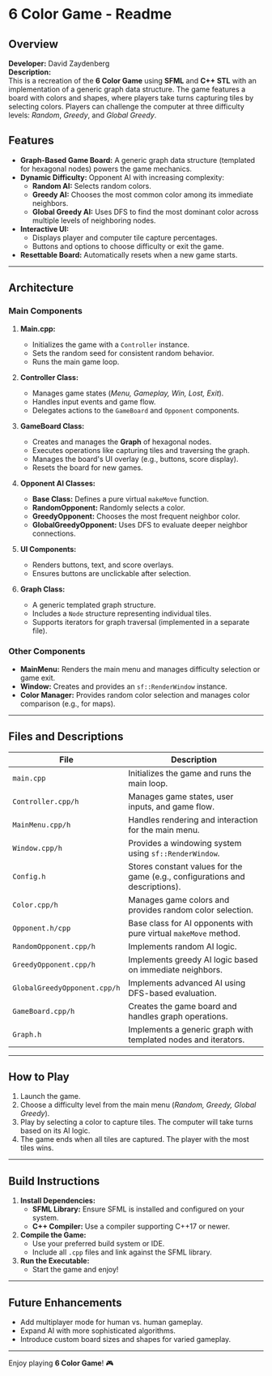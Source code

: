 # 6 Color Game - Readme

## Overview

**Developer:** David Zaydenberg  
**Description:**  
This is a recreation of the **6 Color Game** using **SFML** and **C++ STL** with an implementation of a generic graph data structure. The game features a board with colors and shapes, where players take turns capturing tiles by selecting colors. Players can challenge the computer at three difficulty levels: *Random*, *Greedy*, and *Global Greedy*.  

## Features

- **Graph-Based Game Board:** A generic graph data structure (templated for hexagonal nodes) powers the game mechanics.
- **Dynamic Difficulty:** Opponent AI with increasing complexity:
  - **Random AI:** Selects random colors.
  - **Greedy AI:** Chooses the most common color among its immediate neighbors.
  - **Global Greedy AI:** Uses DFS to find the most dominant color across multiple levels of neighboring nodes.
- **Interactive UI:** 
  - Displays player and computer tile capture percentages.
  - Buttons and options to choose difficulty or exit the game.
- **Resettable Board:** Automatically resets when a new game starts.

---

## Architecture

### **Main Components**

1. **Main.cpp:**
   - Initializes the game with a `Controller` instance.
   - Sets the random seed for consistent random behavior.
   - Runs the main game loop.

2. **Controller Class:**
   - Manages game states (*Menu, Gameplay, Win, Lost, Exit*).
   - Handles input events and game flow.
   - Delegates actions to the `GameBoard` and `Opponent` components.

3. **GameBoard Class:**
   - Creates and manages the **Graph** of hexagonal nodes.
   - Executes operations like capturing tiles and traversing the graph.
   - Manages the board's UI overlay (e.g., buttons, score display).
   - Resets the board for new games.

4. **Opponent AI Classes:**
   - **Base Class:** Defines a pure virtual `makeMove` function.
   - **RandomOpponent:** Randomly selects a color.
   - **GreedyOpponent:** Chooses the most frequent neighbor color.
   - **GlobalGreedyOpponent:** Uses DFS to evaluate deeper neighbor connections.

5. **UI Components:**
   - Renders buttons, text, and score overlays.
   - Ensures buttons are unclickable after selection.

6. **Graph Class:**
   - A generic templated graph structure.
   - Includes a `Node` structure representing individual tiles.
   - Supports iterators for graph traversal (implemented in a separate file).

### **Other Components**

- **MainMenu:** Renders the main menu and manages difficulty selection or game exit.
- **Window:** Creates and provides an `sf::RenderWindow` instance.
- **Color Manager:** Provides random color selection and manages color comparison (e.g., for maps).

---

## Files and Descriptions

| **File**            | **Description**                                                                 |
|----------------------|---------------------------------------------------------------------------------|
| `main.cpp`          | Initializes the game and runs the main loop.                                   |
| `Controller.cpp/h`  | Manages game states, user inputs, and game flow.                               |
| `MainMenu.cpp/h`    | Handles rendering and interaction for the main menu.                          |
| `Window.cpp/h`      | Provides a windowing system using `sf::RenderWindow`.                         |
| `Config.h`          | Stores constant values for the game (e.g., configurations and descriptions).  |
| `Color.cpp/h`       | Manages game colors and provides random color selection.                      |
| `Opponent.h/cpp`    | Base class for AI opponents with pure virtual `makeMove` method.              |
| `RandomOpponent.cpp/h`| Implements random AI logic.                                                   |
| `GreedyOpponent.cpp/h`| Implements greedy AI logic based on immediate neighbors.                      |
| `GlobalGreedyOpponent.cpp/h` | Implements advanced AI using DFS-based evaluation.                     |
| `GameBoard.cpp/h`   | Creates the game board and handles graph operations.                          |
| `Graph.h`           | Implements a generic graph with templated nodes and iterators.               |

---

## How to Play

1. Launch the game.
2. Choose a difficulty level from the main menu (*Random, Greedy, Global Greedy*).
3. Play by selecting a color to capture tiles. The computer will take turns based on its AI logic.
4. The game ends when all tiles are captured. The player with the most tiles wins.

---

## Build Instructions

1. **Install Dependencies:**
   - **SFML Library:** Ensure SFML is installed and configured on your system.
   - **C++ Compiler:** Use a compiler supporting C++17 or newer.
2. **Compile the Game:**
   - Use your preferred build system or IDE.
   - Include all `.cpp` files and link against the SFML library.
3. **Run the Executable:**
   - Start the game and enjoy!

---

## Future Enhancements

- Add multiplayer mode for human vs. human gameplay.
- Expand AI with more sophisticated algorithms.
- Introduce custom board sizes and shapes for varied gameplay.

---

Enjoy playing **6 Color Game**! 🎮
